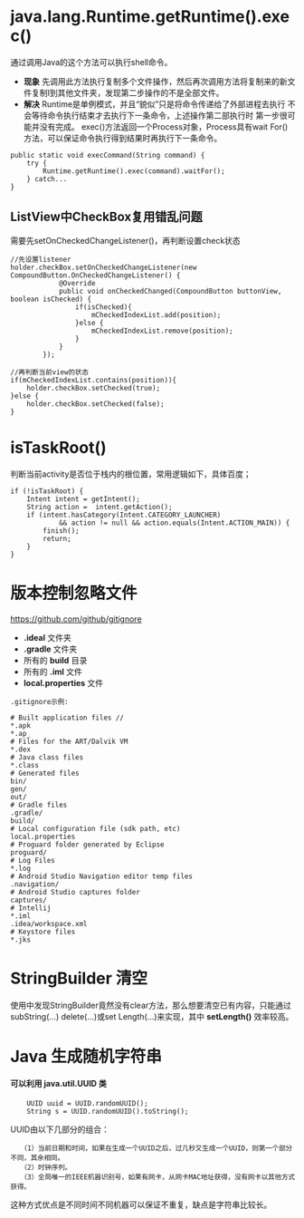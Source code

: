 # java.lang.Runtime.getRuntime().exec()
通过调用Java的这个方法可以执行shell命令。
* **现象**
先调用此方法执行复制多个文件操作，然后再次调用方法将复制来的新文件复制I到其他文件夹，发现第二步操作的不是全部文件。
* **解决**
Runtime是单例模式，并且“貌似”只是将命令传递给了外部进程去执行 不会等待命令执行结束才去执行下一条命令，上述操作第二部执行时 第一步很可能并没有完成。
exec()方法返回一个Process对象，Process具有wait For()方法，可以保证命令执行得到结果时再执行下一条命令。
```
public static void execCommand(String command) {
    try {
        Runtime.getRuntime().exec(command).waitFor();
    } catch...
}
```
## ListView中CheckBox复用错乱问题
需要先setOnCheckedChangeListener()，再判断设置check状态
```
//先设置listener
holder.checkBox.setOnCheckedChangeListener(new CompoundButton.OnCheckedChangeListener() {
            @Override
            public void onCheckedChanged(CompoundButton buttonView, boolean isChecked) {
                if(isChecked){
                    mCheckedIndexList.add(position);
                }else {
                    mCheckedIndexList.remove(position);
                }
            }
        });
        
//再判断当前view的状态
if(mCheckedIndexList.contains(position)){
    holder.checkBox.setChecked(true);
}else {
    holder.checkBox.setChecked(false);
}
```
# isTaskRoot()
判断当前activity是否位于栈内的根位置，常用逻辑如下，具体百度；
```
if (!isTaskRoot) {
    Intent intent = getIntent();
    String action =  intent.getAction();
    if (intent.hasCategory(Intent.CATEGORY_LAUNCHER)
            && action != null && action.equals(Intent.ACTION_MAIN)) {
        finish();
        return;
    }
}
```

# 版本控制忽略文件
https://github.com/github/gitignore
- **.ideal** 文件夹
- **.gradle** 文件夹
- 所有的 **build** 目录
- 所有的 **.iml** 文件
- **local.properties** 文件
```
.gitignore示例:

# Built application files //
*.apk
*.ap_
# Files for the ART/Dalvik VM
*.dex
# Java class files
*.class
# Generated files
bin/
gen/
out/
# Gradle files
.gradle/
build/
# Local configuration file (sdk path, etc)
local.properties
# Proguard folder generated by Eclipse
proguard/
# Log Files
*.log
# Android Studio Navigation editor temp files
.navigation/
# Android Studio captures folder
captures/
# Intellij
*.iml
.idea/workspace.xml
# Keystore files
*.jks
```

# StringBuilder 清空
使用中发现StringBuilder竟然没有clear方法，那么想要清空已有内容，只能通过subString(...)  delete(...)或set Length(...)来实现，其中 **setLength()** 效率较高。

# Java 生成随机字符串
#### 可以利用 java.util.UUID 类
```
    UUID uuid = UUID.randomUUID(); 
    String s = UUID.randomUUID().toString();
```
UUID由以下几部分的组合：
```
　　（1）当前日期和时间，如果在生成一个UUID之后，过几秒又生成一个UUID，则第一个部分不同，其余相同。
　　（2）时钟序列。
　　（3）全局唯一的IEEE机器识别号，如果有网卡，从网卡MAC地址获得，没有网卡以其他方式获得。
```
这种方式优点是不同时间不同机器可以保证不重复，缺点是字符串比较长。

